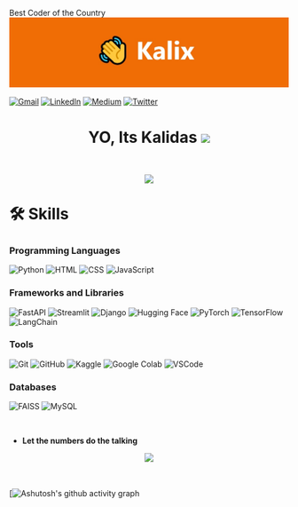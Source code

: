 Best Coder of the Country 
 ![banner](https://github.com/KalidasVijaybhak/KalidasVijaybhak/blob/main/1623668260853.jpg) 
 
[![Gmail][gmail-shield]][gmail-url] 
[![LinkedIn][linkedin-shield]][linkedin-url]
[![Medium][medium-shield]][medium-url]
[![Twitter][twitter-shield]][twitter-url]
<!-- [![Gmail][gmail-shield]][gmail-url] -->
  <h1  align = "center" > YO, Its  Kalidas  <img src="https://raw.githubusercontent.com/MartinHeinz/MartinHeinz/master/wave.gif" width="30px"><h1>
   <p align = "center"> 
<!--  * <img src="https://readme-typing-svg.herokuapp.com?font=Impact&color=F7F7F7&size=25&vCenter=true&width=800&lines=Just+a+dope+coder"> -->
<a href="https://github.com/KalidasVijayBhak">
<!--   ![Anurag's GitHub stats](https://github-readme-stats.vercel.app/api?username=KalidasVijayBhak&count_private=true&show_icons=true&theme=dark) -->
  <img height="220em" src="https://streak-stats.demolab.com?user=KalidasVijaybhak&theme=gruvbox-duo&hide_border=true&date_format=M%20j%5B%2C%20Y%5D&card_width=539&card_height=220)"/>
  

   </p>
 
</a>  

 🛠 Skills

### Programming Languages
![Python](https://img.shields.io/badge/Python-3776AB?style=for-the-badge&logo=python&logoColor=white)
![HTML](https://img.shields.io/badge/HTML-E34F26?style=for-the-badge&logo=html5&logoColor=white)
![CSS](https://img.shields.io/badge/CSS-1572B6?style=for-the-badge&logo=css3&logoColor=white)
![JavaScript](https://img.shields.io/badge/JavaScript-F7DF1E?style=for-the-badge&logo=javascript&logoColor=black)

### Frameworks and Libraries
![FastAPI](https://img.shields.io/badge/FastAPI-009688?style=for-the-badge&logo=fastapi&logoColor=white)
![Streamlit](https://img.shields.io/badge/Streamlit-FF4B4B?style=for-the-badge&logo=streamlit&logoColor=white)
![Django](https://img.shields.io/badge/Django-092E20?style=for-the-badge&logo=django&logoColor=white)
![Hugging Face](https://img.shields.io/badge/Hugging_Face-FFCC00?style=for-the-badge&logo=huggingface&logoColor=black)
![PyTorch](https://img.shields.io/badge/PyTorch-EE4C2C?style=for-the-badge&logo=pytorch&logoColor=white)
![TensorFlow](https://img.shields.io/badge/TensorFlow-FF6F00?style=for-the-badge&logo=tensorflow&logoColor=white)
![LangChain](https://img.shields.io/badge/LangChain-000000?style=for-the-badge&logo=LangChain&logoColor=white)

### Tools
![Git](https://img.shields.io/badge/Git-F05032?style=for-the-badge&logo=git&logoColor=white)
![GitHub](https://img.shields.io/badge/GitHub-181717?style=for-the-badge&logo=github&logoColor=white)
![Kaggle](https://img.shields.io/badge/Kaggle-20BEFF?style=for-the-badge&logo=kaggle&logoColor=white)
![Google Colab](https://img.shields.io/badge/Google_Colab-F9AB00?style=for-the-badge&logo=google-colab&logoColor=white)
![VSCode](https://img.shields.io/badge/VSCode-007ACC?style=for-the-badge&logo=visual-studio-code&logoColor=white)

### Databases
![FAISS](https://img.shields.io/badge/FAISS-00A98F?style=for-the-badge&logo=faiss&logoColor=white)
![MySQL](https://img.shields.io/badge/MySQL-4479A1?style=for-the-badge&logo=mysql&logoColor=white)


[twitter-shield]: https://img.shields.io/badge/Twitter-0096FF?style=for-the-badge&logo=twitter&logoColor=white

[linkedin-shield]: https://img.shields.io/badge/LinkedIn-0077B5?style=for-the-badge&logo=linkedin&logoColor=white
[medium-shield]: https://img.shields.io/badge/Medium-12100E?style=for-the-badge&logo=medium&logoColor=white
[linkedin-url]: https://www.linkedin.com/in/kalidas-vb-9706731a5/
[medium-url]: https://kalidasvijaybhak.medium.com


 
<br>
<p align="center">

</p>
 
 * **Let the numbers do the talking** 

  <p align = "center"> 
<!--       <img width="50%" src="https://activity-graph.herokuapp.com/graph?username=KalidasVijayBhak&theme=github&hide_border=true"/> -->
 
 
<a href="https://leetcode.com/u/Kalidas_Vijaybhak/" target="_blank">
    <img height="400em" src="https://leetcard.jacoblin.cool/Kalidas_Vijaybhak?ext=heatmap"/>
<!--  (https://kaggle-card.chienhsiang-hung.eu.org/api/svg?kalidasvijaybhak) -->
</a>

  </p>
<!-- <p align = "center"> 
<img width="50%" src="https://activity-graph.herokuapp.com/graph?username=KalidasVijayBhak&theme=github&hide_border=true"/> -->
<!--   <img height="200em" src="https://activity-graph.herokuapp.com/graph?username=KalidasVijayBhak&hide_border=true&theme=dracula" /> -->
 
   


<!-- ![Top Langs](https://github-readme-stats.vercel.app/api/top-langs/?username=KalidasVijayBhak&layout=compact&count_private=true&show_icons=true&theme=dark)  -->
[twitter-shield]:https://img.shields.io/badge/Twitter-0096FF?style=for-the-badge&logo=twitter&logoColor=white
[twitter-url]:https://x.com/KalidasVivo
[linkedin-shield]: https://img.shields.io/badge/LinkedIn-0077B5?style=for-the-badge&logo=linkedin&logoColor=white
[medium-shield]: https://img.shields.io/badge/Medium-12100E?style=for-the-badge&logo=medium&logoColor=white
[linkedin-url]:https://www.linkedin.com/in/kalidas-vb-9706731a5/
[medium-url]:https://kalidasvijaybhak.medium.com
[gmail-shield]: https://img.shields.io/badge/Gmail-D14836?style=for-the-badge&logo=gmail&logoColor=white
[gmail-url]: mailto:kalidasvb007@gmail.com
<br>
 

[![Ashutosh's github activity graph](https://github-readme-activity-graph.vercel.app/graph?username=KalidasVijaybhak&theme=react-dark&hide_border=true&area=false&hide_title=true) 
<!--  ![](https://img.shields.io/website-up-down-green-red/http/monip.org.svg) -->
 
